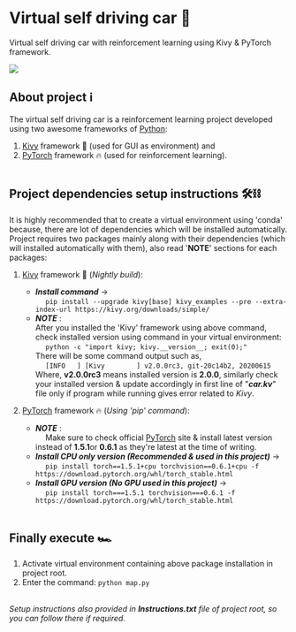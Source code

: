 # Virtual self driving car :car:
Virtual self driving car with reinforcement learning using Kivy &amp; PyTorch framework.

<img style="display: block; margin-left: auto; margin-right: auto;" src="./output.gif" />


## About project :information_source:
The virtual self driving car is a reinforcement learning project developed using two awesome frameworks of <a href="https://python.org/">Python</a>:
 1. <a href="https://kivy.org/">Kivy</a> framework :kiwi_fruit: (used for GUI as environment) and <BR />
 2. <a href="https://pytorch.org/">PyTorch</a> framework :fire: (used for reinforcement learning). <BR /><BR />

## Project dependencies setup instructions :hammer_and_wrench::chains:
It is highly recommended that to create a virtual environment using 'conda' because, there are lot of dependencies which will be installed automatically. <BR />
Project requires two packages mainly along with their dependencies (which will installed automatically with them), also read '**NOTE**' sections for each packages:
 1. <a href="https://kivy.org/">Kivy</a> framework :kiwi_fruit: (_Nightly build_): <BR />
    * _**Install command**_ -> <BR />
        &emsp; `pip install --upgrade kivy[base] kivy_examples --pre --extra-index-url https://kivy.org/downloads/simple/`
    * _**NOTE**_ : <BR />
        After you installed the 'Kivy' framework using above command, check installed version using command in your virtual environment: <BR />
        &emsp; `python -c "import kivy; kivy.__version__; exit(0);"` <BR />
        There will be some command output such as, <BR />
        &emsp; `[INFO   ] [Kivy        ] v2.0.0rc3, git-20c14b2, 20200615` <BR />
        Where, **v2.0.0rc3** means installed version is **2.0.0**, similarly check your installed version & update accordingly in first line of "**_car.kv_**" file only if program while running gives error related to _Kivy_. <BR />

 2. <a href="https://kivy.org/">PyTorch</a> framework :fire: (_Using 'pip' command_): <BR />
    * _**NOTE**_ : <BR />
    &emsp; Make sure to check official <a href="https://pytorch.org/">PyTorch</a> site & install latest version instead of **1.5.1**or **0.6.1** as they're latest at the time of writing. <BR />
    * _**Install CPU only version (Recommended & used in this project)**_ -> <BR />
    &emsp; `pip install torch==1.5.1+cpu torchvision==0.6.1+cpu -f https://download.pytorch.org/whl/torch_stable.html` <BR />
    * _**Install GPU version (No GPU used in this project)**_ -> <BR />
    &emsp; `pip install torch===1.5.1 torchvision===0.6.1 -f https://download.pytorch.org/whl/torch_stable.html` <BR /><BR />

## Finally execute :racing_car:
 1. Activate virtual environment containing above package installation in project root.
 2. Enter the command: `python map.py` <BR /> <BR />

_Setup instructions also provided in **Instructions.txt** file of project root, so you can follow there if required._
